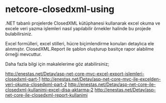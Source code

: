 # netcore-closedxml-using

.NET tabanlı projelerde ClosedXML kütüphanesi kullanarak excel okuma ve excele veri yazma işlemleri nasıl yapılabilir örnekler halinde bu projede bulabilirsiniz. 

Excel formülleri, excel stilleri, hücre biçimlendirme konuları detaylıca ele alınmıştır.
ClosedXML.Report ile şablon oluşturup basitçe rapor alabilme örneği mevcuttur. 

Daha fazla bilgi için makalelerime göz atabilirsiniz; 

http://enestas.net/Detay/asp-net-core-mvc-excel-export-islemleri-closedxml-part-1
http://enestas.net/Detay/asp-net-core-mvc-ile-excelden-veri-okuma-closedxml-part-2
http://enestas.net/Detay/asp-net-core-ile-closedxml-kullanimi-excel-disa-aktarma-2
http://enestas.net/Detay/asp-net-core-ile-closedxml-report-kullanimi
